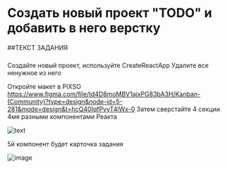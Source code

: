 # Создать новый проект "TODO" и добавить в него верстку

##ТЕКСТ ЗАДАНИЯ

###

Создайте новый проект, используйте CreateReactApp 
Удалите все ненужное из него
 
Откройте макет в PIXSO https://www.figma.com/file/td4D8moMBV1ajxPG83bA3H/Kanban-(Community)?type=design&node-id=5-281&mode=design&t=hcQ40IqfPvyT4lWx-0
Затем сверстайте 4 секции 4мя разными компонентами Реакта

<image src="https://backend.learn.maxima.school/files/9a11db5d-b7bb-4d76-b8a1-11b0b6d9660f.png" alt="text"> 

5й компонент будет карточка задания

![image](https://github.com/DenisShagi/todo/assets/149366145/0e764880-a5aa-4d6e-b1f6-e1bf5b42ff0c)

